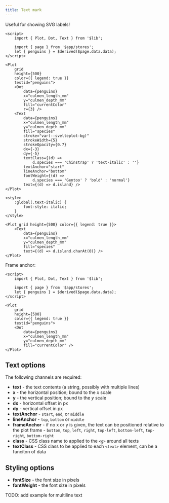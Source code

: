 ```yaml
---
title: Text mark
---
```


Useful for showing SVG labels!

```svelte live
<script>
    import { Plot, Dot, Text } from '$lib';

    import { page } from '$app/stores';
    let { penguins } = $derived($page.data.data);
</script>

<Plot
    grid
    height={500}
    color={{ legend: true }}
    testid="penguins">
    <Dot
        data={penguins}
        x="culmen_length_mm"
        y="culmen_depth_mm"
        fill="currentColor"
        r={3} />
    <Text
        data={penguins}
        x="culmen_length_mm"
        y="culmen_depth_mm"
        fill="species"
        stroke="var(--svelteplot-bg)"
        strokeWidth={5}
        strokeOpacity={0.7}
        dx={-3}
        dy={-5}
        textClass={(d) =>
            d.species === 'Chinstrap' ? 'text-italic' : ''}
        textAnchor="start"
        lineAnchor="bottom"
        fontWeight={(d) =>
            d.species === 'Gentoo' ? 'bold' : 'normal'}
        text={(d) => d.island} />
</Plot>

<style>
    :global(.text-italic) {
        font-style: italic;
    }
</style>
```

```svelte
<Plot grid height={500} color={{ legend: true }}>
    <Text
        data={penguins}
        x="culmen_length_mm"
        y="culmen_depth_mm"
        fill="species"
        text={(d) => d.island.charAt(0)} />
</Plot>
```

Frame anchor:

```svelte live
<script>
    import { Plot, Dot, Text } from '$lib';

    import { page } from '$app/stores';
    let { penguins } = $derived($page.data.data);
</script>

<Plot
    grid
    height={500}
    color={{ legend: true }}
    testid="penguins">
    <Dot
        data={penguins}
        x="culmen_length_mm"
        y="culmen_depth_mm"
        fill="currentColor" />
</Plot>
```

## Text options

The following channels are required:

- **text** - the text contents (a string, possibly with multiple lines)
- **x** - the horizontal position; bound to the _x_ scale
- **y** - the vertical position; bound to the _y_ scale
- **dx** - horizontal offset in px
- **dy** - vertical offset in px
- **textAnchor** - `start`, `end`, or `middle`
- **lineAnchor** - `top`, `bottom` or `middle`
- **frameAnchor** - if no x or y is given, the text can be positioned relative to the plot frame - `bottom`, `top`, `left`, `right`, `top-left`, `bottom-left`, `top-right`, `bottom-right`
- **class** - CSS class name to applied to the `<g>` around all texts
- **textClass** - CSS class to be applied to each `<text>` element, can be a funciton of data

## Styling options

- **fontSize** - the font size in pixels
- **fontWeight** - the font size in pixels

TODO: add example for multiline text
